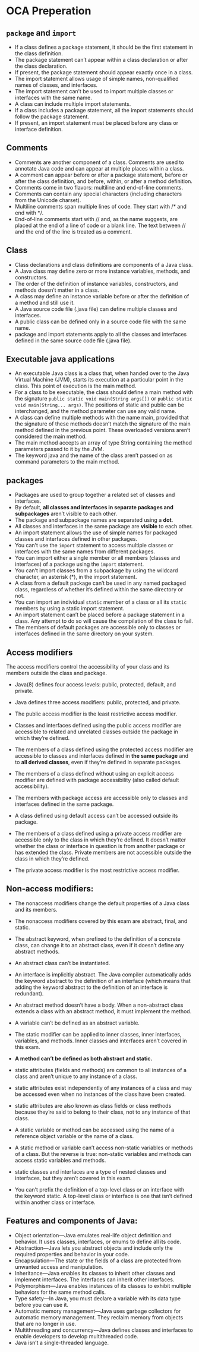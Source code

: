 # OCA Preperation
## ``package`` and ``import``
- If a class defines a package statement, it should be the first statement in the
class definition.
- The package statement can’t appear within a class declaration or after the class
declaration.
- If present, the package statement should appear exactly once in a class.
- The import statement allows usage of simple names, non-qualified names of
classes, and interfaces.
- The import statement can’t be used to import multiple classes or interfaces
  with the same name.
- A class can include multiple import statements.
- If a class includes a package statement, all the import statements should follow
  the package statement.
- If present, an import statement must be placed before any class or interface
  definition.

## Comments
- Comments are another component of a class. Comments are used to annotate
Java code and can appear at multiple places within a class.
- A comment can appear before or after a package statement, before or after the
class definition, and before, within, or after a method definition.
- Comments come in two flavors: multiline and end-of-line comments.
- Comments can contain any special characters (including characters from the
Unicode charset).
- Multiline comments span multiple lines of code. They start with /* and end
with */.
- End-of-line comments start with // and, as the name suggests, are placed at the
end of a line of code or a blank line. The text between // and the end of the
line is treated as a comment.
## Class
- Class declarations and class definitions are components of a Java class.
- A Java class may define zero or more instance variables, methods, and constructors.
- The order of the definition of instance variables, constructors, and methods
doesn’t matter in a class.
- A class may define an instance variable before or after the definition of a
method and still use it.
- A Java source code file (.java file) can define multiple classes and interfaces.
- A public class can be defined only in a source code file with the same name.
- package and import statements apply to all the classes and interfaces defined in
the same source code file (.java file).

## Executable java applications

- An executable Java class is a class that, when handed over to the Java Virtual
Machine (JVM), starts its execution at a particular point in the class. This point
of execution is the main method.
- For a class to be executable, the class should define a main method with the signature 
``public static void main(String args[])`` or ``public static void main(String... args)``. The positions of static and
public can be interchanged, and the method parameter can use any valid name.
- A class can define multiple methods with the name main, provided that the signature of these methods doesn’t match 
the signature of the main method defined in the previous point. These overloaded versions aren’t considered the
main method.
- The main method accepts an array of type String containing the method parameters passed to it by the JVM.
- The keyword java and the name of the class aren’t passed on as command parameters to the main method.

## packages

- Packages are used to group together a related set of classes and interfaces.
- By default, **all classes and interfaces in separate packages and subpackages** aren’t visible to each other.
- The package and subpackage names are separated using a **dot**.
- All classes and interfaces in the same package are **visible** to each other.
- An import statement allows the use of simple names for packaged classes and
interfaces defined in other packages.
- You can’t use the ``import`` statement to access multiple classes or interfaces with
the same names from different packages.
- You can import either a single member or all members (classes and interfaces)
of a package using the ``import`` statement.
- You can’t import classes from a subpackage by using the wildcard character, an
asterisk (*), in the import statement.
- A class from a default package can’t be used in any named packaged class,
regardless of whether it’s defined within the same directory or not.
- You can import an individual ``static`` member of a class or all its ``static`` members by using a static import statement.
- An import statement can’t be placed before a package statement in a class. Any
attempt to do so will cause the compilation of the class to fail.
- The members of default packages are accessible only to classes or interfaces
defined in the same directory on your system.
## Access modifiers
  The access modifiers control the accessibility of your class and its members outside the class and package.
  - Java(8) defines four access levels: public, protected, default, and private.
  - Java defines three access modifiers: public, protected, and private.
  - The public access modifier is the least restrictive access modifier.
  - Classes and interfaces defined using the public access modifier are accessible
  to related and unrelated classes outside the package in which they’re defined.
  - The members of a class defined using the protected access modifier are accessible 
to classes and interfaces defined in **the same package** and to **all derived
  classes**, even if they’re defined in separate packages.

  - The members of a class defined without using an explicit access modifier are
  defined with package accessibility (also called default accessibility).
  - The members with package access are accessible only to classes and interfaces
  defined in the same package.
  - A class defined using default access can’t be accessed outside its package.
  - The members of a class defined using a private access modifier are accessible
  only to the class in which they’re defined. It doesn’t matter whether the class or
  interface in question is from another package or has extended the class. Private
  members are not accessible outside the class in which they’re defined.
  - The private access modifier is the most restrictive access modifier.
 ## Non-access modifiers:
  - The nonaccess modifiers change the default properties of a Java class and its
  members.
  - The nonaccess modifiers covered by this exam are abstract, final, and static.
  - The abstract keyword, when prefixed to the definition of a concrete class, can
  change it to an abstract class, even if it doesn’t define any abstract methods.
  - An abstract class can’t be instantiated.
  - An interface is implicitly abstract. The Java compiler automatically adds the
  keyword abstract to the definition of an interface (which means that adding
  the keyword abstract to the definition of an interface is redundant).
  - An abstract method doesn’t have a body. When a non-abstract class extends a
  class with an abstract method, it must implement the method.
  - A variable can’t be defined as an abstract variable.
  - The static modifier can be applied to inner classes, inner interfaces, variables,
  and methods. Inner classes and interfaces aren’t covered in this exam.
  - **A method can’t be defined as both abstract and static.**
  - static attributes (fields and methods) are common to all instances of a class
  and aren’t unique to any instance of a class.
  - static attributes exist independently of any instances of a class and may be
  accessed even when no instances of the class have been created.
  - static attributes are also known as class fields or class methods because they’re
  said to belong to their class, not to any instance of that class.
  - A static variable or method can be accessed using the name of a reference
  object variable or the name of a class.
  - A static method or variable can’t access non-static variables or methods of a
  class. But the reverse is true: non-static variables and methods can access
  static variables and methods.
  - static classes and interfaces are a type of nested classes and interfaces, but
  they aren’t covered in this exam.

  - You can’t prefix the definition of a top-level class or an interface with the keyword static. A top-level class or interface is one that isn’t defined within another
  class or interface.

## Features and components of Java:
- Object orientation—Java emulates real-life object definition and behavior. It uses
classes, interfaces, or enums to define all its code.
- Abstraction—Java lets you abstract objects and include only the required properties and behavior in your code.
- Encapsulation—The state or the fields of a class are protected from unwanted
access and manipulation.
- Inheritance—Java enables its classes to inherit other classes and implement interfaces. The interfaces can inherit other interfaces.
- Polymorphism—Java enables instances of its classes to exhibit multiple behaviors
for the same method calls.
- Type safety—In Java, you must declare a variable with its data type before you can
use it.
- Automatic memory management—Java uses garbage collectors for automatic memory management. They reclaim memory from objects that are no longer in use.
- Multithreading and concurrency—Java defines classes and interfaces to enable
developers to develop multithreaded code.
- Java isn’t a single-threaded language.